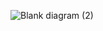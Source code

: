 ![Blank diagram (2)](https://github.com/user-attachments/assets/0269a890-3487-499d-bc13-cd5a0e960d2d)
